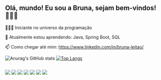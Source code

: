## Olá, mundo! Eu sou a Bruna, sejam bem-vindos! 👋🏻😉 

 👩🏻‍🚀  Iniciante no universo da programação  
 
 🌱 Atualmente estou aprendendo: Java, Spring Boot, SQL  
 
 📫 Como chegar até mim: https://www.linkedin.com/in/bruna-leitao/  

![Anurag's GitHub stats](https://github-readme-stats.vercel.app/api?username=brunacr&include_all_commits=true&show_icons=true&theme=radicalPAT_1) [![Top Langs](https://github-readme-stats.vercel.app/api/top-langs/?username=brunacr&layout=compact&langs_count=8&theme=radicalPAT_1)](https://github.com/anuraghazra/github-readme-stats)

##
<div>
<img src=https://img.shields.io/badge/Java-ED8B00?style=for-the-badge&logo=java&logoColor=white>
<img src=https://img.shields.io/badge/Spring-6DB33F?style=for-the-badge&logo=spring&logoColor=white>
<img src=https://img.shields.io/badge/MySQL-00000F?style=for-the-badge&logo=mysql&logoColor=white>
<img src=https://img.shields.io/badge/HTML5-E34F26?style=for-the-badge&logo=html5&logoColor=white>
<img src=https://img.shields.io/badge/CSS3-1572B6?style=for-the-badge&logo=css3&logoColor=white>
<img src=https://img.shields.io/badge/TypeScript-007ACC?style=for-the-badge&logo=typescript&logoColor=white>
<img src=https://img.shields.io/badge/React-20232A?style=for-the-badge&logo=react&logoColor=61DAFB>
</div>  


          
          
